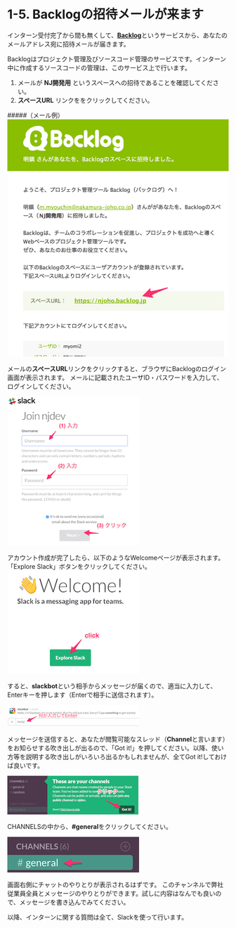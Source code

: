 # 1-5. Backlogの招待メールが来ます

インターン受付完了から間も無くして、[**Backlog**](http://www.backlog.jp/)というサービスから、あなたのメールアドレス宛に招待メールが届きます。

Backlogはプロジェクト管理及びソースコード管理のサービスです。インターン中に作成するソースコードの管理は、このサービス上で行います。

1. メールが **NJ開発用** というスペースへの招待であることを確認してください。
2. **スペースURL** リンクををクリックしてください。

#####（メール例）
![Backlog招待メール](../images/image-01-0007.png)

メールの**スペースURL**リンクをクリックすると、ブラウザにBacklogのログイン画面が表示されます。
メールに記載されたユーザID・パスワードを入力して、ログインしてください。

![Slackアカウント作成ページ](../images/image-01-0002.png)

アカウント作成が完了したら、以下のようなWelcomeページが表示されます。「Explore Slack」ボタンをクリックしてください。
![Slackウェルカムページ](../images/image-01-0003.png)

すると、**slackbot**という相手からメッセージが届くので、適当に入力して、Enterキーを押します（Enterで相手に送信されます）。

![botとのチャット](../images/image-01-0004.png)

メッセージを送信すると、あなたが閲覧可能なスレッド（**Channel**と言います）をお知らせする吹き出しが出るので、「Got it!」を押してください。以降、使い方等を説明する吹き出しがいろいろ出るかもしれませんが、全てGot it!しておけば良いです。

![Slackからのお知らせ](../images/image-01-0005.png)

CHANNELSの中から、**#general**をクリックしてください。

![Channelを選択](../images/image-01-0006.png)

画面右側にチャットのやりとりが表示されるはずです。
このチャンネルで弊社従業員全員とメッセージのやりとりができます。試しに内容はなんでも良いので、メッセージを書き込んでみてください。

以降、インターンに関する質問は全て、Slackを使って行います。

